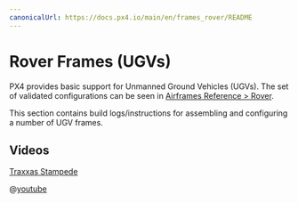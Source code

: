 ```yaml
---
canonicalUrl: https://docs.px4.io/main/en/frames_rover/README
---
```


# Rover Frames (UGVs)

PX4 provides basic support for Unmanned Ground Vehicles (UGVs). The set of validated configurations can be seen in [Airframes Reference > Rover](../airframes/airframe_reference.md#rover).

This section contains build logs/instructions for assembling and configuring a number of UGV frames.

## Videos

[Traxxas Stampede](../frames_rover/traxxas_stampede.md) 

@[youtube](https://youtu.be/N3HvSKS3nCw)